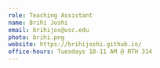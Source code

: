 ```yaml
---
role: Teaching Assistant
name: Brihi Joshi
email: brihijos@usc.edu
photo: brihi.png
website: https://brihijoshi.github.io/
office-hours: Tuesdays 10-11 AM @ RTH 314
---
```

